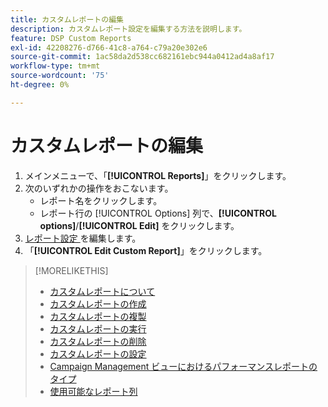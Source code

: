 ```yaml
---
title: カスタムレポートの編集
description: カスタムレポート設定を編集する方法を説明します。
feature: DSP Custom Reports
exl-id: 42208276-d766-41c8-a764-c79a20e302e6
source-git-commit: 1ac58da2d538cc682161ebc944a0412ad4a8af17
workflow-type: tm+mt
source-wordcount: '75'
ht-degree: 0%

---
```


# カスタムレポートの編集

1. メインメニューで、「**[!UICONTROL Reports]**」をクリックします。
1. 次のいずれかの操作をおこないます。
   * レポート名をクリックします。
   * レポート行の [!UICONTROL Options] 列で、**[!UICONTROL options]**/**[!UICONTROL Edit]** をクリックします。
1. [ レポート設定 ](/help/dsp/reports/report-settings.md) を編集します。
1. 「**[!UICONTROL Edit Custom Report]**」をクリックします。

>[!MORELIKETHIS]
>
>* [ カスタムレポートについて ](/help/dsp/reports/report-about.md)
>* [ カスタムレポートの作成 ](/help/dsp/reports/report-create.md)
>* [ カスタムレポートの複製 ](/help/dsp/reports/report-copy.md)
>* [ カスタムレポートの実行 ](/help/dsp/reports/report-run-now.md)
>* [ カスタムレポートの削除 ](/help/dsp/reports/report-delete.md)
>* [ カスタムレポートの設定 ](/help/dsp/reports/report-settings.md)
>* [Campaign Management ビューにおけるパフォーマンスレポートのタイプ ](/help/dsp/campaign-management/reports/campaign-reports-about.md)
>* [ 使用可能なレポート列 ](/help/dsp/reports/report-columns.md)

